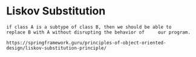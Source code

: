 # Liskov Substitution

	if class A is a subtype of class B, then we should be able to
	replace B with A without disrupting the behavior of 	our program.
	
	https://springframework.guru/principles-of-object-oriented-design/liskov-substitution-principle/